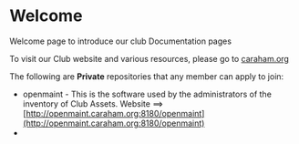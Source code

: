 # Welcome
Welcome page to introduce our club Documentation pages

To visit our Club website and various resources, please go to [caraham.org](https://caraham.org)


The following are **Private** repositories that any member can apply to join:
- openmaint - This is the software used by the administrators of the inventory of Club Assets.
  Website ==> [http://openmaint.caraham.org:8180/openmaint](http://openmaint.caraham.org:8180/openmaint)
- 
